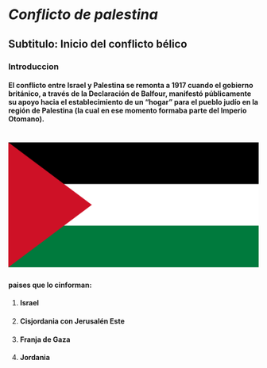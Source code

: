 # ***Conflicto de palestina***

## Subtitulo: Inicio del conflicto bélico

### Introduccion

#### El conflicto entre Israel y Palestina se remonta a 1917 cuando el gobierno británico, a través de la Declaración de Balfour, manifestó públicamente su apoyo hacia el establecimiento de un “hogar” para el pueblo judío en la región de Palestina (la cual en ese momento formaba parte del Imperio Otomano).

# ![img_2.png](imagen/img_2.png)

#### paises que lo cinforman: 

1. #### Israel
2. #### Cisjordania con Jerusalén Este
3. #### Franja de Gaza 
4. #### Jordania








 




